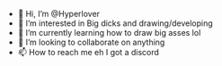 - 👋 Hi, I’m @Hyperlover
- 👀 I’m interested in Big dicks and drawing/developing
- 🌱 I’m currently learning how to draw big asses lol
- 💞️ I’m looking to collaborate on anything
- 📫 How to reach me eh I got a discord

<!---
Hyperlover/Hyperlover is a ✨ special ✨ repository because its `README.md` (this file) appears on your GitHub profile.
You can click the Preview link to take a look at your changes.
--->
